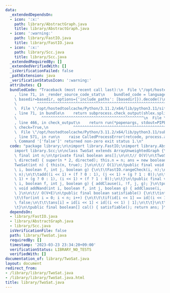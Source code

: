 ```yaml
---
data:
  _extendedDependsOn:
  - icon: ':x:'
    path: library/AbstractGraph.java
    title: library/AbstractGraph.java
  - icon: ':warning:'
    path: library/FastIO.java
    title: library/FastIO.java
  - icon: ':x:'
    path: library/Scc.java
    title: library/Scc.java
  _extendedRequiredBy: []
  _extendedVerifiedWith: []
  _isVerificationFailed: false
  _pathExtension: java
  _verificationStatusIcon: ':warning:'
  attributes: {}
  bundledCode: "Traceback (most recent call last):\n  File \"/opt/hostedtoolcache/Python/3.11.2/x64/lib/python3.11/site-packages/onlinejudge_verify/documentation/build.py\"\
    , line 71, in _render_source_code_stat\n    bundled_code = language.bundle(stat.path,\
    \ basedir=basedir, options={'include_paths': [basedir]}).decode()\n          \
    \         ^^^^^^^^^^^^^^^^^^^^^^^^^^^^^^^^^^^^^^^^^^^^^^^^^^^^^^^^^^^^^^^^^^^^^^^^^^^^^^^^^\n\
    \  File \"/opt/hostedtoolcache/Python/3.11.2/x64/lib/python3.11/site-packages/onlinejudge_verify/languages/user_defined.py\"\
    , line 71, in bundle\n    return subprocess.check_output(shlex.split(command))\n\
    \           ^^^^^^^^^^^^^^^^^^^^^^^^^^^^^^^^^^^^^^^^^^^^^\n  File \"/opt/hostedtoolcache/Python/3.11.2/x64/lib/python3.11/subprocess.py\"\
    , line 466, in check_output\n    return run(*popenargs, stdout=PIPE, timeout=timeout,\
    \ check=True,\n           ^^^^^^^^^^^^^^^^^^^^^^^^^^^^^^^^^^^^^^^^^^^^^^^^^^^^^^^^^\n\
    \  File \"/opt/hostedtoolcache/Python/3.11.2/x64/lib/python3.11/subprocess.py\"\
    , line 571, in run\n    raise CalledProcessError(retcode, process.args,\nsubprocess.CalledProcessError:\
    \ Command '['false']' returned non-zero exit status 1.\n"
  code: "package library;\n\nimport library.FastIO;\nimport library.AbstractGraph;\n\
    import library.Scc;\n\nclass TwoSat extends ArrayUnweightedGraph {\n\tprivate\
    \ final int n;\n\tprivate final boolean ans[];\n\n\t// O(V)\n\tTwoSat(int n, boolean\
    \ directed) { super(n * 2, directed); this.n = n; ans = new boolean[n]; }\n\t\
    TwoSat(int n) { this(n, true); }\n\n\t// O(1)\n\tpublic final void addClause(int\
    \ i, boolean f, int j, boolean g) {\n\t\tFastIO.rangeCheck(i, n);\n\t\tFastIO.rangeCheck(j,\
    \ n);\n\t\tadd((i << 1) + (f ? 0 : 1), (j << 1) + (g ? 1 : 0));\n\t\tadd((j <<\
    \ 1) + (g ? 0 : 1), (i << 1) + (f ? 1 : 0));\n\t}\n\tpublic final void addImplication(int\
    \ i, boolean f, int j, boolean g) { addClause(i, !f, j, g); }\n\tpublic final\
    \ void addNand(int i, boolean f, int j, boolean g) { addClause(i, !f, j, !g);\
    \ }\n\n\t// O(V+E)\n\tpublic final boolean satisfiable() {\n\t\tint id[] = Scc.calIds(this);\n\
    \t\tfor(int i = 0; i < n; i++) {\n\t\t\tif(id[i << 1] == id[(i << 1) | 1]) return\
    \ false;\n\t\t\tans[i] = id[i << 1] < id[(i << 1) | 1];\n\t\t}\n\t\treturn true;\n\
    \t}\n\tpublic final boolean[] cal() { satisfiable(); return ans; }\n}"
  dependsOn:
  - library/FastIO.java
  - library/AbstractGraph.java
  - library/Scc.java
  isVerificationFile: false
  path: library/TwoSat.java
  requiredBy: []
  timestamp: '2023-03-23 23:34:20+09:00'
  verificationStatus: LIBRARY_NO_TESTS
  verifiedWith: []
documentation_of: library/TwoSat.java
layout: document
redirect_from:
- /library/library/TwoSat.java
- /library/library/TwoSat.java.html
title: library/TwoSat.java
---
```

